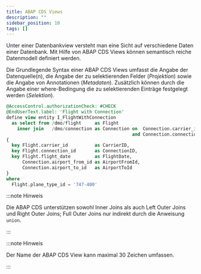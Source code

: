 ```yaml
---
title: ABAP CDS Views
description: ""
sidebar_position: 10
tags: []
---
```


Unter einer Datenbankview versteht man eine Sicht auf verschiedene Daten einer Datenbank. Mit Hilfe von ABAP CDS Views können semantisch reiche Datenmodell definiert werden.

Die Grundlegende Syntax einer ABAP CDS Views umfasst die Angabe der Datenquelle(n), die Angabe der zu selektierenden Felder (_Projektion_) sowie die Angabe von Annotationen (_Metadaten_). Zusätzlich können durch die Angabe einer where-Bedingung die zu selektierenden Einträge festgelegt werden (_Selektion_).

```sql showLineNumbers
@AccessControl.authorizationCheck: #CHECK
@EndUserText.label: 'Flight with Connection'
define view entity I_FlightWithConnection
  as select from /dmo/flight     as Flight
    inner join   /dmo/connection as Connection on  Connection.carrier_id    = Flight.carrier_id
                                               and Connection.connection_id = Flight.connection_id
{
  key Flight.carrier_id          as CarrierID,
  key Flight.connection_id       as ConnectionID,
  key Flight.flight_date         as FlightDate,
      Connection.airport_from_id as AirportFromId,
      Connection.airport_to_id   as AirportToId
}
where
  Flight.plane_type_id = '747-400'
```

:::note Hinweis

Die ABAP CDS unterstützen sowohl Inner Joins als auch Left Outer Joins und Right Outer Joins; Full Outer Joins nur indirekt durch die Anweisung `union`.

:::

:::note Hinweis

Der Name der ABAP CDS View kann maximal 30 Zeichen umfassen.

:::
